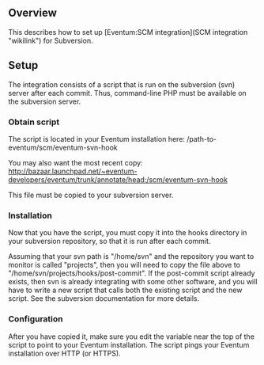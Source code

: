 ## Overview ##

This describes how to set up [Eventum:SCM integration](SCM integration "wikilink") for Subversion.

Setup
-----

The integration consists of a script that is run on the subversion (svn) server after each commit. Thus, command-line PHP must be available on the subversion server.

### Obtain script

The script is located in your Eventum installation here: /path-to-eventum/scm/eventum-svn-hook

You may also want the most recent copy: <http://bazaar.launchpad.net/~eventum-developers/eventum/trunk/annotate/head:/scm/eventum-svn-hook>

This file must be copied to your subversion server.

### Installation

Now that you have the script, you must copy it into the hooks directory in your subversion repository, so that it is run after each commit.

Assuming that your svn path is "/home/svn" and the repository you want to monitor is called "projects", then you will need to copy the file above to "/home/svn/projects/hooks/post-commit". If the post-commit script already exists, then svn is already integrating with some other software, and you will have to write a new script that calls both the existing script and the new script. See the subversion documentation for more details.

### Configuration

After you have copied it, make sure you edit the variable near the top of the script to point to your Eventum installation. The script pings your Eventum installation over HTTP (or HTTPS).